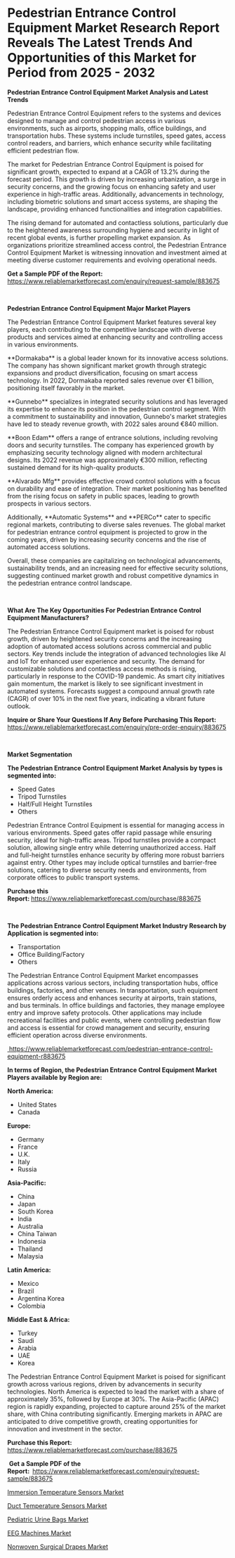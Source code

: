<p><h1>Pedestrian Entrance Control Equipment Market Research Report Reveals The Latest Trends And Opportunities of this Market for Period from 2025 - 2032</h1></p><p><strong>Pedestrian Entrance Control Equipment Market Analysis and Latest Trends</strong></p>
<p><p>Pedestrian Entrance Control Equipment refers to the systems and devices designed to manage and control pedestrian access in various environments, such as airports, shopping malls, office buildings, and transportation hubs. These systems include turnstiles, speed gates, access control readers, and barriers, which enhance security while facilitating efficient pedestrian flow.</p><p>The market for Pedestrian Entrance Control Equipment is poised for significant growth, expected to expand at a CAGR of 13.2% during the forecast period. This growth is driven by increasing urbanization, a surge in security concerns, and the growing focus on enhancing safety and user experience in high-traffic areas. Additionally, advancements in technology, including biometric solutions and smart access systems, are shaping the landscape, providing enhanced functionalities and integration capabilities. </p><p>The rising demand for automated and contactless solutions, particularly due to the heightened awareness surrounding hygiene and security in light of recent global events, is further propelling market expansion. As organizations prioritize streamlined access control, the Pedestrian Entrance Control Equipment Market is witnessing innovation and investment aimed at meeting diverse customer requirements and evolving operational needs.</p></p>
<p><strong>Get a Sample PDF of the Report:&nbsp;</strong> <a href="https://www.reliablemarketforecast.com/enquiry/request-sample/883675?utm_campaign=2447&utm_medium=2&utm_source=Github&utm_content=ia&utm_term=11042025&utm_id=pedestrian-entrance-control-equipment">https://www.reliablemarketforecast.com/enquiry/request-sample/883675</a></p>
<p>&nbsp;</p>
<p><strong>Pedestrian Entrance Control Equipment Major Market Players</strong></p>
<p><p>The Pedestrian Entrance Control Equipment Market features several key players, each contributing to the competitive landscape with diverse products and services aimed at enhancing security and controlling access in various environments.</p><p>**Dormakaba** is a global leader known for its innovative access solutions. The company has shown significant market growth through strategic expansions and product diversification, focusing on smart access technology. In 2022, Dormakaba reported sales revenue over €1 billion, positioning itself favorably in the market.</p><p>**Gunnebo** specializes in integrated security solutions and has leveraged its expertise to enhance its position in the pedestrian control segment. With a commitment to sustainability and innovation, Gunnebo's market strategies have led to steady revenue growth, with 2022 sales around €840 million.</p><p>**Boon Edam** offers a range of entrance solutions, including revolving doors and security turnstiles. The company has experienced growth by emphasizing security technology aligned with modern architectural designs. Its 2022 revenue was approximately €300 million, reflecting sustained demand for its high-quality products.</p><p>**Alvarado Mfg** provides effective crowd control solutions with a focus on durability and ease of integration. Their market positioning has benefited from the rising focus on safety in public spaces, leading to growth prospects in various sectors.</p><p>Additionally, **Automatic Systems** and **PERCo** cater to specific regional markets, contributing to diverse sales revenues. The global market for pedestrian entrance control equipment is projected to grow in the coming years, driven by increasing security concerns and the rise of automated access solutions.</p><p>Overall, these companies are capitalizing on technological advancements, sustainability trends, and an increasing need for effective security solutions, suggesting continued market growth and robust competitive dynamics in the pedestrian entrance control landscape.</p></p>
<p>&nbsp;</p>
<p><strong>What Are The Key Opportunities For Pedestrian Entrance Control Equipment Manufacturers?</strong></p>
<p><p>The Pedestrian Entrance Control Equipment market is poised for robust growth, driven by heightened security concerns and the increasing adoption of automated access solutions across commercial and public sectors. Key trends include the integration of advanced technologies like AI and IoT for enhanced user experience and security. The demand for customizable solutions and contactless access methods is rising, particularly in response to the COVID-19 pandemic. As smart city initiatives gain momentum, the market is likely to see significant investment in automated systems. Forecasts suggest a compound annual growth rate (CAGR) of over 10% in the next five years, indicating a vibrant future outlook.</p></p>
<p><strong>Inquire or Share Your Questions If Any Before Purchasing This Report:</strong> <a href="https://www.reliablemarketforecast.com/enquiry/pre-order-enquiry/883675?utm_campaign=2447&utm_medium=2&utm_source=Github&utm_content=ia&utm_term=11042025&utm_id=pedestrian-entrance-control-equipment">https://www.reliablemarketforecast.com/enquiry/pre-order-enquiry/883675</a></p>
<p>&nbsp;</p>
<p><strong>Market Segmentation</strong></p>
<p><strong>The Pedestrian Entrance Control Equipment Market Analysis by types is segmented into:</strong></p>
<p><ul><li>Speed Gates</li><li>Tripod Turnstiles</li><li>Half/Full Height Turnstiles</li><li>Others</li></ul></p>
<p><p>Pedestrian Entrance Control Equipment is essential for managing access in various environments. Speed gates offer rapid passage while ensuring security, ideal for high-traffic areas. Tripod turnstiles provide a compact solution, allowing single entry while deterring unauthorized access. Half and full-height turnstiles enhance security by offering more robust barriers against entry. Other types may include optical turnstiles and barrier-free solutions, catering to diverse security needs and environments, from corporate offices to public transport systems.</p></p>
<p><strong>Purchase this Report:&nbsp;</strong><a href="https://www.reliablemarketforecast.com/purchase/883675?utm_campaign=2447&utm_medium=2&utm_source=Github&utm_content=ia&utm_term=11042025&utm_id=pedestrian-entrance-control-equipment">https://www.reliablemarketforecast.com/purchase/883675</a></p>
<p>&nbsp;</p>
<p><strong>The Pedestrian Entrance Control Equipment Market Industry Research by Application is segmented into:</strong></p>
<p><ul><li>Transportation</li><li>Office Building/Factory</li><li>Others</li></ul></p>
<p><p>The Pedestrian Entrance Control Equipment Market encompasses applications across various sectors, including transportation hubs, office buildings, factories, and other venues. In transportation, such equipment ensures orderly access and enhances security at airports, train stations, and bus terminals. In office buildings and factories, they manage employee entry and improve safety protocols. Other applications may include recreational facilities and public events, where controlling pedestrian flow and access is essential for crowd management and security, ensuring efficient operation across diverse environments.</p></p>
<p><a href="https://www.reliablemarketforecast.com/pedestrian-entrance-control-equipment-r883675?utm_campaign=2447&utm_medium=2&utm_source=Github&utm_content=ia&utm_term=11042025&utm_id=pedestrian-entrance-control-equipment">&nbsp;https://www.reliablemarketforecast.com/pedestrian-entrance-control-equipment-r883675</a></p>
<p><strong>In terms of Region, the Pedestrian Entrance Control Equipment Market Players available by Region are:</strong></p>
<p>
    <p> <strong> North America: </strong>
        <ul>
            <li>United States</li>
            <li>Canada</li>
        </ul>
        </p> 
    <p> <strong> Europe: </strong>
        <ul>
            <li>Germany</li>
            <li>France</li>
            <li>U.K.</li>
            <li>Italy</li>
            <li>Russia</li>
        </ul>
        </p> 
    <p> <strong> Asia-Pacific: </strong>
        <ul>
            <li>China</li>
            <li>Japan</li>
            <li>South Korea</li>
            <li>India</li>
            <li>Australia</li>
            <li>China Taiwan</li>
            <li>Indonesia</li>
            <li>Thailand</li>
            <li>Malaysia</li>
        </ul>
        </p> 
    <p> <strong> Latin America: </strong>
        <ul>
            <li>Mexico</li>
            <li>Brazil</li>
            <li>Argentina Korea</li>
            <li>Colombia</li>
        </ul>
        </p> 
    <p> <strong> Middle East & Africa: </strong>
        <ul>
            <li>Turkey</li>
            <li>Saudi</li>
            <li>Arabia</li>
            <li>UAE</li>
            <li>Korea</li>
        </ul>
    </p>
    </p>
<p><p>The Pedestrian Entrance Control Equipment Market is poised for significant growth across various regions, driven by advancements in security technologies. North America is expected to lead the market with a share of approximately 35%, followed by Europe at 30%. The Asia-Pacific (APAC) region is rapidly expanding, projected to capture around 25% of the market share, with China contributing significantly. Emerging markets in APAC are anticipated to drive competitive growth, creating opportunities for innovation and investment in the sector.</p></p>
<p><strong>Purchase this Report: </strong><a href="https://www.reliablemarketforecast.com/purchase/883675?utm_campaign=2447&utm_medium=2&utm_source=Github&utm_content=ia&utm_term=11042025&utm_id=pedestrian-entrance-control-equipment">https://www.reliablemarketforecast.com/purchase/883675</a></p>
<p>&nbsp;<strong>Get a Sample PDF of the Report:&nbsp;&nbsp;</strong><a href="https://www.reliablemarketforecast.com/enquiry/request-sample/883675?utm_campaign=2447&utm_medium=2&utm_source=Github&utm_content=ia&utm_term=11042025&utm_id=pedestrian-entrance-control-equipment">https://www.reliablemarketforecast.com/enquiry/request-sample/883675</a></p>
<p><strong></strong></p>
<p><p><a href="https://github.com/kitkaeberz5z/Market-Research-Report-List-1/blob/main/immersion-temperature-sensors-market.md?utm_campaign=2447&utm_medium=2&utm_source=Github&utm_content=ia&utm_term=11042025&utm_id=pedestrian-entrance-control-equipment">Immersion Temperature Sensors Market</a></p><p><a href="https://github.com/snelldimkeod/Market-Research-Report-List-1/blob/main/duct-temperature-sensors-market.md?utm_campaign=2447&utm_medium=2&utm_source=Github&utm_content=ia&utm_term=11042025&utm_id=pedestrian-entrance-control-equipment">Duct Temperature Sensors Market</a></p><p><a href="https://www.linkedin.com/pulse/discovering-pediatric-urine-bagsmarkets-types-applications-e5icc?utm_campaign=2447&utm_medium=2&utm_source=Github&utm_content=ia&utm_term=11042025&utm_id=pedestrian-entrance-control-equipment">Pediatric Urine Bags Market</a></p><p><a href="https://www.linkedin.com/pulse/aglobaleeg-machines-market-analysis-including-its-size-mmsec?utm_campaign=2447&utm_medium=2&utm_source=Github&utm_content=ia&utm_term=11042025&utm_id=pedestrian-entrance-control-equipment">EEG Machines Market</a></p><p><a href="https://www.linkedin.com/pulse/overview-nonwoven-surgical-drapes-markets-expected-compoundannual-drfwc?utm_campaign=2447&utm_medium=2&utm_source=Github&utm_content=ia&utm_term=11042025&utm_id=pedestrian-entrance-control-equipment">Nonwoven Surgical Drapes Market</a></p></p>